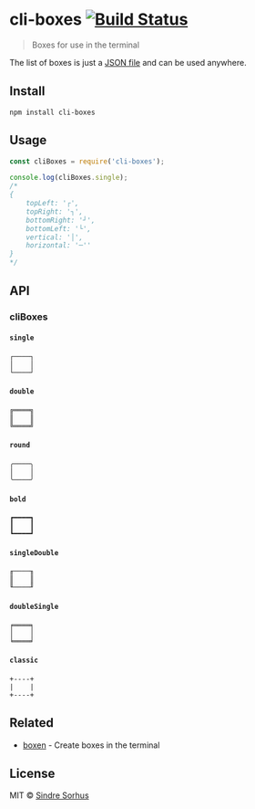 # cli-boxes [![Build Status](https://travis-ci.org/sindresorhus/cli-boxes.svg?branch=master)](https://travis-ci.org/sindresorhus/cli-boxes)

> Boxes for use in the terminal

The list of boxes is just a [JSON file](boxes.json) and can be used anywhere.

## Install

```
npm install cli-boxes
```

## Usage

```js
const cliBoxes = require('cli-boxes');

console.log(cliBoxes.single);
/*
{
    topLeft: '┌',
    topRight: '┐',
    bottomRight: '┘',
    bottomLeft: '└',
    vertical: '│',
    horizontal: '─''
}
*/
```

## API

### cliBoxes

#### `single`

```
┌────┐
│    │
└────┘
```

#### `double`

```
╔════╗
║    ║
╚════╝
```

#### `round`

```
╭────╮
│    │
╰────╯
```

#### `bold`

```
┏━━━━┓
┃    ┃
┗━━━━┛
```

#### `singleDouble`

```
╓────╖
║    ║
╙────╜
```

#### `doubleSingle`

```
╒════╕
│    │
╘════╛
```

#### `classic`

```
+----+
|    |
+----+
```

## Related

- [boxen](https://github.com/sindresorhus/boxen) - Create boxes in the terminal

## License

MIT © [Sindre Sorhus](https://sindresorhus.com)
